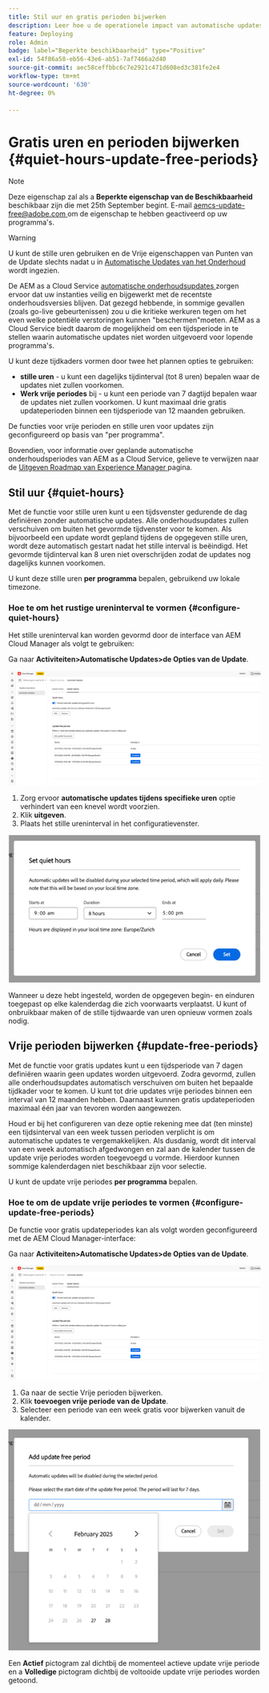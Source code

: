 ```yaml
---
title: Stil uur en gratis perioden bijwerken
description: Leer hoe u de operationele impact van automatische updates van AEM as a Cloud Service minimaliseert met Quiet Hours en Update-Free Periods.
feature: Deploying
role: Admin
badge: label="Beperkte beschikbaarheid" type="Positive"
exl-id: 54f86a58-eb56-43e6-ab51-7af7466a2d40
source-git-commit: aec58ceffbbc6c7e2921c471d608ed3c381fe2e4
workflow-type: tm+mt
source-wordcount: '630'
ht-degree: 0%

---
```


# Gratis uren en perioden bijwerken {#quiet-hours-update-free-periods}

>[!NOTE]
>Deze eigenschap zal als a **Beperkte eigenschap van de Beschikbaarheid** beschikbaar zijn die met 25th September begint. E-mail [ aemcs-update-free@adobe.com ](mailto:aemcs-update-free@adobe.com) om de eigenschap te hebben geactiveerd op uw programma&#39;s.

>[!WARNING]
>U kunt de stille uren gebruiken en de Vrije eigenschappen van Punten van de Update slechts nadat u in [ Automatische Updates van het Onderhoud ](/help/implementing/deploying/aem-version-updates.md) wordt ingezien.

De AEM as a Cloud Service [ automatische onderhoudsupdates ](/help/implementing/deploying/aem-version-updates.md) zorgen ervoor dat uw instanties veilig en bijgewerkt met de recentste onderhoudsversies blijven. Dat gezegd hebbende, in sommige gevallen (zoals go-live gebeurtenissen) zou u die kritieke werkuren tegen om het even welke potentiële verstoringen kunnen &quot;beschermen&quot;moeten. AEM as a Cloud Service biedt daarom de mogelijkheid om een tijdsperiode in te stellen waarin automatische updates niet worden uitgevoerd voor lopende programma&#39;s.

U kunt deze tijdkaders vormen door twee het plannen opties te gebruiken:

* **stille uren** - u kunt een dagelijks tijdinterval (tot 8 uren) bepalen waar de updates niet zullen voorkomen.
* **Werk vrije periodes** bij - u kunt een periode van 7 dagtijd bepalen waar de updates niet zullen voorkomen. U kunt maximaal drie gratis updateperioden binnen een tijdsperiode van 12 maanden gebruiken.

De functies voor vrije perioden en stille uren voor updates zijn geconfigureerd op basis van &quot;per programma&quot;.

Bovendien, voor informatie over geplande automatische onderhoudsperiodes van AEM as a Cloud Service, gelieve te verwijzen naar de [ Uitgeven Roadmap van Experience Manager ](https://experienceleague.adobe.com/en/docs/experience-manager-release-information/aem-release-updates/update-releases-roadmap) pagina.

## Stil uur {#quiet-hours}

Met de functie voor stille uren kunt u een tijdsvenster gedurende de dag definiëren zonder automatische updates. Alle onderhoudsupdates zullen verschuiven om buiten het gevormde tijdvenster voor te komen. Als bijvoorbeeld een update wordt gepland tijdens de opgegeven stille uren, wordt deze automatisch gestart nadat het stille interval is beëindigd. Het gevormde tijdinterval kan 8 uren niet overschrijden zodat de updates nog dagelijks kunnen voorkomen.

U kunt deze stille uren **per programma** bepalen, gebruikend uw lokale timezone.

### Hoe te om het rustige ureninterval te vormen {#configure-quiet-hours}

Het stille ureninterval kan worden gevormd door de interface van AEM Cloud Manager als volgt te gebruiken:

Ga naar **Activiteiten>Automatische Updates>de Opties van de Update**.

![ Configuratie ](assets/main-config.png)

1. Zorg ervoor **automatische updates tijdens specifieke uren** optie verhindert van een knevel wordt voorzien.
2. Klik **uitgeven**.
3. Plaats het stille ureninterval in het configuratievenster.

![ Configuratie van QuietUren ](assets/quiet-hours.png)

Wanneer u deze hebt ingesteld, worden de opgegeven begin- en einduren toegepast op elke kalenderdag die zich voorwaarts verplaatst. U kunt of onbruikbaar maken of de stille tijdwaarde van uren opnieuw vormen zoals nodig.

## Vrije perioden bijwerken {#update-free-periods}

Met de functie voor gratis updates kunt u een tijdsperiode van 7 dagen definiëren waarin geen updates worden uitgevoerd. Zodra gevormd, zullen alle onderhoudsupdates automatisch verschuiven om buiten het bepaalde tijdkader voor te komen. U kunt tot drie updates vrije periodes binnen een interval van 12 maanden hebben. Daarnaast kunnen gratis updateperioden maximaal één jaar van tevoren worden aangewezen.

Houd er bij het configureren van deze optie rekening mee dat (ten minste) een tijdsinterval van een week tussen perioden verplicht is om automatische updates te vergemakkelijken. Als dusdanig, wordt dit interval van een week automatisch afgedwongen en zal aan de kalender tussen de update vrije periodes worden toegevoegd u vormde. Hierdoor kunnen sommige kalenderdagen niet beschikbaar zijn voor selectie.

U kunt de update vrije periodes **per programma** bepalen.

### Hoe te om de update vrije periodes te vormen {#configure-update-free-periods}

De functie voor gratis updateperiodes kan als volgt worden geconfigureerd met de AEM Cloud Manager-interface:

Ga naar **Activiteiten>Automatische Updates>de Opties van de Update**.

![ Configuratie ](assets/main-config.png)

1. Ga naar de sectie Vrije perioden bijwerken.
2. Klik **toevoegen vrije periode van de Update**.
3. Selecteer een periode van een week gratis voor bijwerken vanuit de kalender.

![ de Vrije Configuratie van Punten van de Update ](assets/update-free-periods.png)

Een **Actief** pictogram zal dichtbij de momenteel actieve update vrije periode en a **Volledige** pictogram dichtbij de voltooide update vrije periodes worden getoond.
